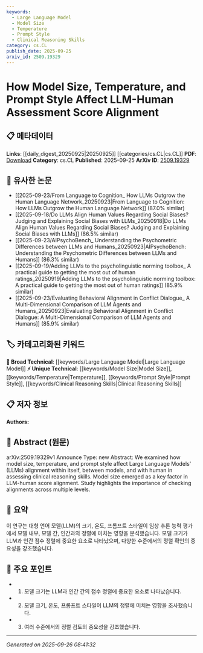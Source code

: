 ```yaml
---
keywords:
  - Large Language Model
  - Model Size
  - Temperature
  - Prompt Style
  - Clinical Reasoning Skills
category: cs.CL
publish_date: 2025-09-25
arxiv_id: 2509.19329
---
```


<!-- KEYWORD_LINKING_METADATA:
{
  "processed_timestamp": "2025-09-26T08:41:32.635707",
  "vocabulary_version": "1.0",
  "selected_keywords": [
    "Large Language Model",
    "Model Size",
    "Temperature",
    "Prompt Style",
    "Clinical Reasoning Skills"
  ],
  "rejected_keywords": [],
  "similarity_scores": {
    "Large Language Model": 0.88,
    "Model Size": 0.78,
    "Temperature": 0.72,
    "Prompt Style": 0.75,
    "Clinical Reasoning Skills": 0.7
  },
  "extraction_method": "AI_prompt_based",
  "budget_applied": true,
  "candidates_json": {
    "candidates": [
      {
        "surface": "Large Language Models",
        "canonical": "Large Language Model",
        "aliases": [
          "LLM",
          "Large Language Models"
        ],
        "category": "broad_technical",
        "rationale": "Central to the study, connecting with existing research on language models.",
        "novelty_score": 0.3,
        "connectivity_score": 0.9,
        "specificity_score": 0.85,
        "link_intent_score": 0.88
      },
      {
        "surface": "Model Size",
        "canonical": "Model Size",
        "aliases": [
          "Size of Model",
          "Model Capacity"
        ],
        "category": "unique_technical",
        "rationale": "Key factor in the study affecting LLM-human score alignment.",
        "novelty_score": 0.7,
        "connectivity_score": 0.65,
        "specificity_score": 0.8,
        "link_intent_score": 0.78
      },
      {
        "surface": "Temperature",
        "canonical": "Temperature",
        "aliases": [
          "Sampling Temperature",
          "Softmax Temperature"
        ],
        "category": "unique_technical",
        "rationale": "Critical parameter in LLM performance and alignment.",
        "novelty_score": 0.65,
        "connectivity_score": 0.6,
        "specificity_score": 0.75,
        "link_intent_score": 0.72
      },
      {
        "surface": "Prompt Style",
        "canonical": "Prompt Style",
        "aliases": [
          "Prompt Format",
          "Prompt Design"
        ],
        "category": "unique_technical",
        "rationale": "Influences LLM behavior and assessment outcomes.",
        "novelty_score": 0.68,
        "connectivity_score": 0.7,
        "specificity_score": 0.78,
        "link_intent_score": 0.75
      },
      {
        "surface": "Clinical Reasoning Skills",
        "canonical": "Clinical Reasoning Skills",
        "aliases": [
          "Clinical Reasoning",
          "Medical Reasoning"
        ],
        "category": "unique_technical",
        "rationale": "Specific application domain for assessing LLM-human alignment.",
        "novelty_score": 0.72,
        "connectivity_score": 0.55,
        "specificity_score": 0.82,
        "link_intent_score": 0.7
      }
    ],
    "ban_list_suggestions": [
      "alignment",
      "assessment"
    ]
  },
  "decisions": [
    {
      "candidate_surface": "Large Language Models",
      "resolved_canonical": "Large Language Model",
      "decision": "linked",
      "scores": {
        "novelty": 0.3,
        "connectivity": 0.9,
        "specificity": 0.85,
        "link_intent": 0.88
      }
    },
    {
      "candidate_surface": "Model Size",
      "resolved_canonical": "Model Size",
      "decision": "linked",
      "scores": {
        "novelty": 0.7,
        "connectivity": 0.65,
        "specificity": 0.8,
        "link_intent": 0.78
      }
    },
    {
      "candidate_surface": "Temperature",
      "resolved_canonical": "Temperature",
      "decision": "linked",
      "scores": {
        "novelty": 0.65,
        "connectivity": 0.6,
        "specificity": 0.75,
        "link_intent": 0.72
      }
    },
    {
      "candidate_surface": "Prompt Style",
      "resolved_canonical": "Prompt Style",
      "decision": "linked",
      "scores": {
        "novelty": 0.68,
        "connectivity": 0.7,
        "specificity": 0.78,
        "link_intent": 0.75
      }
    },
    {
      "candidate_surface": "Clinical Reasoning Skills",
      "resolved_canonical": "Clinical Reasoning Skills",
      "decision": "linked",
      "scores": {
        "novelty": 0.72,
        "connectivity": 0.55,
        "specificity": 0.82,
        "link_intent": 0.7
      }
    }
  ]
}
-->

# How Model Size, Temperature, and Prompt Style Affect LLM-Human Assessment Score Alignment

## 📋 메타데이터

**Links**: [[daily_digest_20250925|20250925]] [[categories/cs.CL|cs.CL]]
**PDF**: [Download](https://arxiv.org/pdf/2509.19329.pdf)
**Category**: cs.CL
**Published**: 2025-09-25
**ArXiv ID**: [2509.19329](https://arxiv.org/abs/2509.19329)

## 🔗 유사한 논문
- [[2025-09-23/From Language to Cognition_ How LLMs Outgrow the Human Language Network_20250923|From Language to Cognition: How LLMs Outgrow the Human Language Network]] (87.0% similar)
- [[2025-09-18/Do LLMs Align Human Values Regarding Social Biases? Judging and Explaining Social Biases with LLMs_20250918|Do LLMs Align Human Values Regarding Social Biases? Judging and Explaining Social Biases with LLMs]] (86.5% similar)
- [[2025-09-23/AIPsychoBench_ Understanding the Psychometric Differences between LLMs and Humans_20250923|AIPsychoBench: Understanding the Psychometric Differences between LLMs and Humans]] (86.3% similar)
- [[2025-09-19/Adding LLMs to the psycholinguistic norming toolbox_ A practical guide to getting the most out of human ratings_20250919|Adding LLMs to the psycholinguistic norming toolbox: A practical guide to getting the most out of human ratings]] (85.9% similar)
- [[2025-09-23/Evaluating Behavioral Alignment in Conflict Dialogue_ A Multi-Dimensional Comparison of LLM Agents and Humans_20250923|Evaluating Behavioral Alignment in Conflict Dialogue: A Multi-Dimensional Comparison of LLM Agents and Humans]] (85.9% similar)

## 🏷️ 카테고리화된 키워드
**🧠 Broad Technical**: [[keywords/Large Language Model|Large Language Model]]
**⚡ Unique Technical**: [[keywords/Model Size|Model Size]], [[keywords/Temperature|Temperature]], [[keywords/Prompt Style|Prompt Style]], [[keywords/Clinical Reasoning Skills|Clinical Reasoning Skills]]

## 📋 저자 정보

**Authors:** 

## 📄 Abstract (원문)

arXiv:2509.19329v1 Announce Type: new 
Abstract: We examined how model size, temperature, and prompt style affect Large Language Models' (LLMs) alignment within itself, between models, and with human in assessing clinical reasoning skills. Model size emerged as a key factor in LLM-human score alignment. Study highlights the importance of checking alignments across multiple levels.

## 📝 요약

이 연구는 대형 언어 모델(LLM)의 크기, 온도, 프롬프트 스타일이 임상 추론 능력 평가에서 모델 내부, 모델 간, 인간과의 정렬에 미치는 영향을 분석했습니다. 모델 크기가 LLM과 인간 점수 정렬에 중요한 요소로 나타났으며, 다양한 수준에서의 정렬 확인의 중요성을 강조했습니다.

## 🎯 주요 포인트

- 1. 모델 크기는 LLM과 인간 간의 점수 정렬에 중요한 요소로 나타났습니다.
- 2. 모델 크기, 온도, 프롬프트 스타일이 LLM의 정렬에 미치는 영향을 조사했습니다.
- 3. 여러 수준에서의 정렬 검토의 중요성을 강조했습니다.


---

*Generated on 2025-09-26 08:41:32*